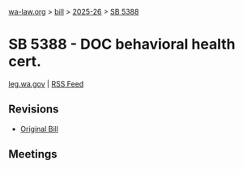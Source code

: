 [wa-law.org](/) > [bill](/bill/) > [2025-26](/bill/2025-26/) > [SB 5388](/bill/2025-26/sb/5388/)

# SB 5388 - DOC behavioral health cert.
[leg.wa.gov](https://app.leg.wa.gov/billsummary?BillNumber=5388&Year=2025&Initiative=false) | [RSS Feed](./rss.xml)

## Revisions
* [Original Bill](1/)

## Meetings